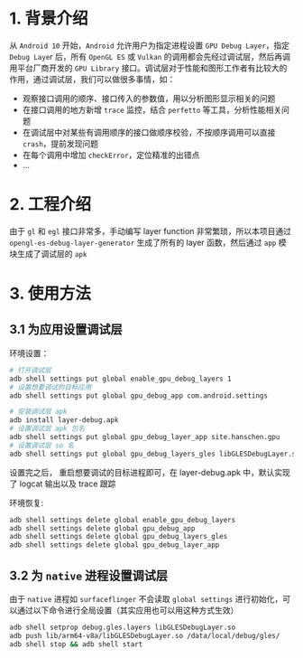# 1. 背景介绍

从 `Android 10` 开始，`Android` 允许用户为指定进程设置 `GPU Debug Layer`，指定 `Debug Laye`r 后，所有 `OpenGL ES` 或 `Vulkan` 的调用都会先经过调试层，然后再调用平台厂商开发的 `GPU Library` 接口。调试层对于性能和图形工作者有比较大的作用，通过调试层，我们可以做很多事情，如：

 - 观察接口调用的顺序、接口传入的参数值，用以分析图形显示相关的问题 
 - 在接口调用的地方新增 `trace` 监控，结合 `perfetto` 等工具，分析性能相关问题
 - 在调试层中对某些有调用顺序的接口做顺序校验，不按顺序调用可以直接 `crash`，提前发现问题
 - 在每个调用中增加 `checkError`，定位精准的出错点
 - ...

# 2. 工程介绍

由于 `gl` 和 `egl` 接口非常多，手动编写 layer function 非常繁琐，所以本项目通过 `opengl-es-debug-layer-generator` 生成了所有的 layer 函数，然后通过 `app` 模块生成了调试层的 `apk`

# 3. 使用方法
## 3.1 为应用设置调试层

环境设置：
```bash
# 打开调试层
adb shell settings put global enable_gpu_debug_layers 1
# 设置想要调试的目标应用
adb shell settings put global gpu_debug_app com.android.settings

# 安装调试层 apk
adb install layer-debug.apk
# 设置调试层 apk 包名
adb shell settings put global gpu_debug_layer_app site.hanschen.gpu
# 设置调试层 so 名
adb shell settings put global gpu_debug_layers_gles libGLESDebugLayer.so
```

设置完之后， 重启想要调试的目标进程即可，在 layer-debug.apk 中，默认实现了 logcat 输出以及 trace 跟踪

环境恢复:
```bash
adb shell settings delete global enable_gpu_debug_layers
adb shell settings delete global gpu_debug_app
adb shell settings delete global gpu_debug_layers_gles
adb shell settings delete global gpu_debug_layer_app
```

## 3.2 为 `native` 进程设置调试层

由于 `native` 进程如 `surfaceflinger` 不会读取 `global settings` 进行初始化，可以通过以下命令进行全局设置（其实应用也可以用这种方式生效）
```bash
adb shell setprop debug.gles.layers libGLESDebugLayer.so
adb push lib/arm64-v8a/libGLESDebugLayer.so /data/local/debug/gles/
adb shell stop && adb shell start
```